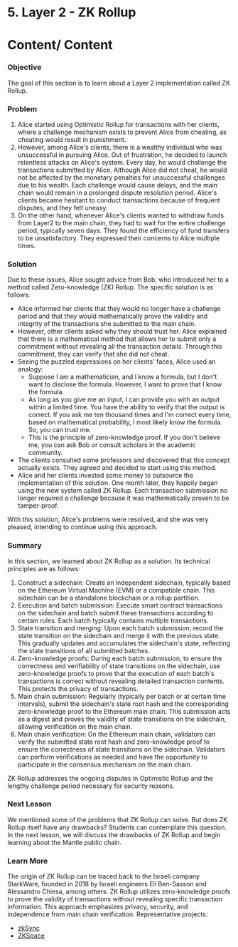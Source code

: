 # 5. Layer 2 - ZK Rollup

# Content/ Content

### Objective

The goal of this section is to learn about a Layer 2 implementation called ZK Rollup.

### Problem

1. Alice started using Optimistic Rollup for transactions with her clients, where a challenge mechanism exists to prevent Alice from cheating, as cheating would result in punishment.
2. However, among Alice's clients, there is a wealthy individual who was unsuccessful in pursuing Alice. Out of frustration, he decided to launch relentless attacks on Alice's system. Every day, he would challenge the transactions submitted by Alice. Although Alice did not cheat, he would not be affected by the monetary penalties for unsuccessful challenges due to his wealth. Each challenge would cause delays, and the main chain would remain in a prolonged dispute resolution period. Alice's clients became hesitant to conduct transactions because of frequent disputes, and they felt uneasy.
3. On the other hand, whenever Alice's clients wanted to withdraw funds from Layer2 to the main chain, they had to wait for the entire challenge period, typically seven days. They found the efficiency of fund transfers to be unsatisfactory. They expressed their concerns to Alice multiple times.

### Solution

Due to these issues, Alice sought advice from Bob, who introduced her to a method called Zero-knowledge (ZK) Rollup. The specific solution is as follows:

- Alice informed her clients that they would no longer have a challenge period and that they would mathematically prove the validity and integrity of the transactions she submitted to the main chain.
- However, other clients asked why they should trust her. Alice explained that there is a mathematical method that allows her to submit only a commitment without revealing all the transaction details. Through this commitment, they can verify that she did not cheat.
- Seeing the puzzled expressions on her clients' faces, Alice used an analogy:
    - Suppose I am a mathematician, and I know a formula, but I don't want to disclose the formula. However, I want to prove that I know the formula.
    - As long as you give me an input, I can provide you with an output within a limited time. You have the ability to verify that the output is correct. If you ask me ten thousand times and I'm correct every time, based on mathematical probability, I most likely know the formula. So, you can trust me.
    - This is the principle of zero-knowledge proof. If you don't believe me, you can ask Bob or consult scholars in the academic community.
- The clients consulted some professors and discovered that this concept actually exists. They agreed and decided to start using this method.
- Alice and her clients invested some money to outsource the implementation of this solution. One month later, they happily began using the new system called ZK Rollup. Each transaction submission no longer required a challenge because it was mathematically proven to be tamper-proof.

With this solution, Alice's problems were resolved, and she was very pleased, intending to continue using this approach.

### Summary

In this section, we learned about ZK Rollup as a solution. Its technical principles are as follows:

1. Construct a sidechain: Create an independent sidechain, typically based on the Ethereum Virtual Machine (EVM) or a compatible chain. This sidechain can be a standalone blockchain or a rollup partition.
2. Execution and batch submission: Execute smart contract transactions on the sidechain and batch submit these transactions according to certain rules. Each batch typically contains multiple transactions.
3. State transition and merging: Upon each batch submission, record the state transition on the sidechain and merge it with the previous state. This gradually updates and accumulates the sidechain's state, reflecting the state transitions of all submitted batches.
4. Zero-knowledge proofs: During each batch submission, to ensure the correctness and verifiability of state transitions on the sidechain, use zero-knowledge proofs to prove that the execution of each batch's transactions is correct without revealing detailed transaction contents. This protects the privacy of transactions.
5. Main chain submission: Regularly (typically per batch or at certain time intervals), submit the sidechain's state root hash and the corresponding zero-knowledge proof to the Ethereum main chain. This submission acts as a digest and proves the validity of state transitions on the sidechain, allowing verification on the main chain.
6. Main chain verification: On the Ethereum main chain, validators can verify the submitted state root hash and zero-knowledge proof to ensure the correctness of state transitions on the sidechain. Validators can perform verifications as needed and have the opportunity to participate in the consensus mechanism on the main chain.

ZK Rollup addresses the ongoing disputes in Optimistic Rollup and the lengthy challenge period necessary for security reasons.

### Next Lesson

We mentioned some of the problems that ZK Rollup can solve.
But does ZK Rollup itself have any drawbacks? Students can contemplate this question.
In the next lesson, we will discuss the drawbacks of ZK Rollup and begin learning about the Mantle public chain.

### Learn More

The origin of ZK Rollup can be traced back to the Israeli company StarkWare, founded in 2018 by Israeli engineers Eli Ben-Sasson and Alessandro Chiesa, among others. ZK Rollup utilizes zero-knowledge proofs to prove the validity of transactions without revealing specific transaction information. This approach emphasizes privacy, security, and independence from main chain verification.
Representative projects:

- [zkSync](https://zksync.io/)
- [ZKSpace](https://zks.org/)
